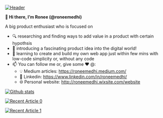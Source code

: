 [![Header](https://raw.githubusercontent.com/roneemedhi/readme_header.png "Header")](ttp://roneemedhi.wixsite.com/website)

**👋 Hi there, I’m Ronee (@roneemedhi)**


A big product enthusiast who is focused on 

- 🔍 researching and finding ways to add value in a product with certain hypothsis
- 👀 introducing a fascinating product idea into the digital world!
- 🌱 learning to create and build my own web app just within few mins with low-code simplicity or, without any code
- 📫 You can follow me or, give some ♥ @:
  - 💡 Medium articles: https://roneemedhi.medium.com/ 
  - 🏢 Linkedin: https://www.linkedin.com/in/roneemedhi/
  - 🌐 Personal website: http://roneemedhi.wixsite.com/website
  
[![Github stats](https://github-readme-stats.vercel.app/api?username=roneemedhi&count_private=true&show_icons=true&theme=radical&hide_rank=false)](https://github.com/roneemedhi/)


<a target="_blank" href="https://github-readme-medium-recent-article.vercel.app/medium/@roneemedhi/0"><img src="https://github-readme-medium-recent-article.vercel.app/medium/@roneemedhi/0" alt="Recent Article 0">
  
<a target="_blank" href="https://github-readme-medium-recent-article.vercel.app/medium/@roneemedhi/1"><img src="https://github-readme-medium-recent-article.vercel.app/medium/@roneemedhi/1" alt="Recent Article 1">
  

<!---
roneemedhi/roneemedhi is a ✨ special ✨ repository because its `README.md` (this file) appears on your GitHub profile.
You can click the Preview link to take a look at your changes.
--->
